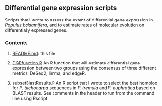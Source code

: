 ## Differential gene expression scripts

Scripts that I wrote to assess the extent of differential gene expression in 
*Populus balsamifera*, and to estimate rates of molecular evolution on 
differentially expressed genes.
 
### Contents

1. [README.md](https://github.com/BrianSanderson/genomics-scripts/blob/master/gene-expression/README.md): this file

2. [DGEfunction.R](https://github.com/BrianSanderson/genomics-scripts/blob/master/gene-expression/DGEfunction.R) An R function that will estimate differential
gene expression between two groups using the consensus of three different
metrics: DeSeq2, limma, and edgeR.

3. [subsetBlastResults.R](https://github.com/BrianSanderson/genomics-scripts/blob/master/gene-expression/subsetBlastHits.R) An R script that I wrote to 
select the best homolog for *P. trichocarpa* sequences in *P. tremula* 
and *P. euphratica* based on BLAST results. See comments in the header to 
run from the command line using Rscript 
